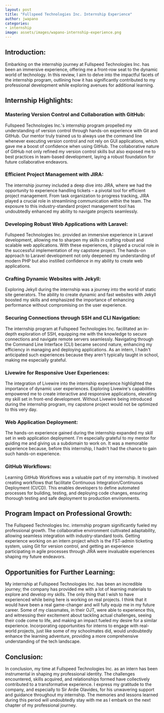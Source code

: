 ```yaml
---
layout: post
title: "Fullspeed Technologies Inc. Internship Experience"
author: jwapano
categories: 
- internship
image: assets/images/wapano-internship-experience.png
---
```


## Introduction:
Embarking on the internship journey at Fullspeed Technologies Inc. has been an immersive experience, offering me a front-row seat to the dynamic world of technology. In this review, I aim to delve into the impactful facets of the internship program, outlining how it has significantly contributed to my professional development while exploring avenues for additional learning.

## Internship Highlights:

### Mastering Version Control and Collaboration with GitHub:
Fullspeed Technologies Inc.'s internship program propelled my understanding of version control through hands-on experience with Git and GitHub. Our mentor truly trained us to always use the command line whenever executing version control and not rely on GUI applications, which gave me a boost of confidence when using GitHub. The collaborative nature of GitHub not only refined my version control skills but also exposed me to best practices in team-based development, laying a robust foundation for future collaborative endeavors.

### Efficient Project Management with JIRA:
The internship journey included a deep dive into JIRA, where we had the opportunity to experience handling tickets – a pivotal tool for efficient project management. From task organization to progress tracking, JIRA played a crucial role in streamlining communication within the team. The exposure to this industry-standard project management tool has undoubtedly enhanced my ability to navigate projects seamlessly.

### Developing Robust Web Applications with Laravel:
Fullspeed Technologies Inc. provided an immersive experience in Laravel development, allowing me to sharpen my skills in crafting robust and scalable web applications. With these experiences, it played a crucial role in the successful implementation of my capstone project. The hands-on approach to Laravel development not only deepened my understanding of modern PHP but also instilled confidence in my ability to create web applications.

### Crafting Dynamic Websites with Jekyll:
Exploring Jekyll during the internship was a journey into the world of static site generators. The ability to create dynamic and fast websites with Jekyll boosted my skills and emphasized the importance of enhancing performance without compromising on the user experience.

### Securing Connections through SSH and CLI Navigation:
The internship program at Fullspeed Technologies Inc. facilitated an in-depth exploration of SSH, equipping me with the knowledge to secure connections and navigate remote servers seamlessly. Navigating through the Command Line Interface (CLI) became second nature, enhancing my efficiency in managing and deploying applications. As an intern, I hadn't anticipated such experiences because they aren't typically taught in school, making me especially grateful.

### Livewire for Responsive User Experiences:
The integration of Livewire into the internship experience highlighted the importance of dynamic user experiences. Exploring Livewire's capabilities empowered me to create interactive and responsive applications, elevating my skill set in front-end development. Without Livewire being introduced during the internship program, my capstone project would not be optimized to this very day.

### Web Application Deployment:
The hands-on experience gained during the internship expanded my skill set in web application deployment. I'm especially grateful to my mentor for guiding me and giving us a subdomain to work on. It was a memorable experience because, before this internship, I hadn't had the chance to gain such hands-on experience.

### GitHub Workflows:
Learning GitHub Workflows was a valuable part of my internship. It involved creating workflows that facilitate Continuous Integration/Continuous Deployment (CI/CD). This enables developers to define automated processes for building, testing, and deploying code changes, ensuring thorough testing and safe deployment to production environments.

## Program Impact on Professional Growth:
The Fullspeed Technologies Inc. internship program significantly fueled my professional growth. The collaborative environment cultivated adaptability, allowing seamless integration with industry-standard tools. Getting experience working on an intern project which is the FST-admin ticketing system, using Git for version control, and getting an experience participating in agile processes through JIRA were invaluable experiences shaping my future endeavors.

## Opportunities for Further Learning:
My internship at Fullspeed Technologies Inc. has been an incredible journey; the company has provided me with a lot of learning materials to explore and develop my skills. The only thing that I wish to have experienced while being here is working on real projects. I think that it would have been a real game-changer and will fully equip me in my future career. Some of my classmates, in their OJT, were able to experience this, and witnessing their excitement about tackling actual challenges, seeing their code come to life, and making an impact fueled my desire for a similar experience. Incorporating opportunities for interns to engage with real-world projects, just like some of my schoolmates did, would undoubtedly enhance the learning adventure, providing a more comprehensive understanding of the tech landscape.

## Conclusion:
In conclusion, my time at Fullspeed Technologies Inc. as an intern has been instrumental in shaping my professional identity. The challenges encountered, skills acquired, and relationships formed have collectively contributed to a transformative experience. I express my gratitude to the company, and especially to Sir Ardie Olavides, for his unwavering support and guidance throughout my internship. The memories and lessons learned during this period will undoubtedly stay with me as I embark on the next chapter of my professional journey.
